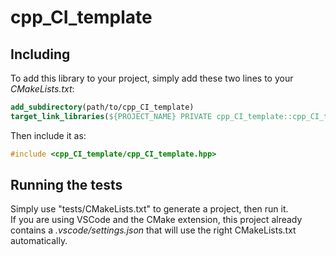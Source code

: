 # cpp_CI_template

## Including

To add this library to your project, simply add these two lines to your *CMakeLists.txt*:
```cmake
add_subdirectory(path/to/cpp_CI_template)
target_link_libraries(${PROJECT_NAME} PRIVATE cpp_CI_template::cpp_CI_template)
```

Then include it as:
```cpp
#include <cpp_CI_template/cpp_CI_template.hpp>
```

## Running the tests

Simply use "tests/CMakeLists.txt" to generate a project, then run it.<br/>
If you are using VSCode and the CMake extension, this project already contains a *.vscode/settings.json* that will use the right CMakeLists.txt automatically.
